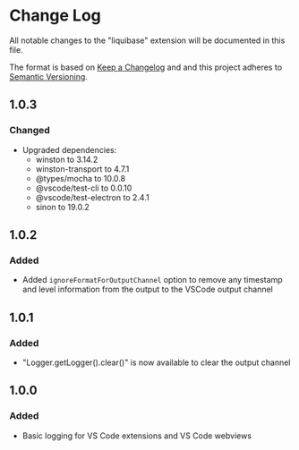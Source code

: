 # Change Log

All notable changes to the "liquibase" extension will be documented in this file.

The format is based on [Keep a Changelog](http://keepachangelog.com/) and and this project adheres to [Semantic Versioning](https://semver.org/spec/v2.0.0.html).

## 1.0.3

### Changed

- Upgraded dependencies:
  - winston to 3.14.2
  - winston-transport to 4.7.1
  - @types/mocha to 10.0.8
  - @vscode/test-cli to 0.0.10
  - @vscode/test-electron to 2.4.1
  - sinon to 19.0.2

## 1.0.2

### Added

- Added `ignoreFormatForOutputChannel` option to remove any timestamp and level information from the output to the VSCode output channel

## 1.0.1

### Added

- "Logger.getLogger().clear()" is now available to clear the output channel

## 1.0.0

### Added

- Basic logging for VS Code extensions and VS Code webviews
